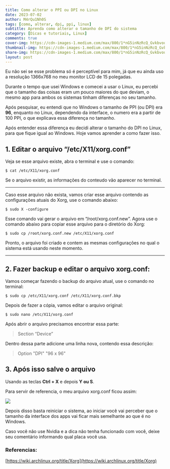 ```yaml
---
title: Como alterar o PPI ou DPI no Linux
date: 2023-07-02
author: M4rQu1Nh0S
tags: [como, alterar, dpi, ppi, linux]
subtitle: Aprenda como alterar o tamanho de DPI do sistema
category: [Dicas e tutoriais, Linux]
comments: true
cover-img: https://cdn-images-1.medium.com/max/800/1*nG5inNzRcQ_GvkbvouL8rQ.png
thumbnail-img: https://cdn-images-1.medium.com/max/800/1*nG5inNzRcQ_GvkbvouL8rQ.png
share-img: https://cdn-images-1.medium.com/max/800/1*nG5inNzRcQ_GvkbvouL8rQ.png
layout: post
---
```


Eu não sei se esse problema só é perceptível para mim, já que eu ainda uso a resolução 1366x768 no meu monitor LCD de 15 polegadas.

Durante o tempo que usei Windows e comecei a usar o Linux, eu percebi que o tamanho das coisas eram um pouco maiores do que deviam, o mesmo app para ambos os sistemas tinham diferenças no seu tamanho.

Após pesquisar, eu entendi que no Windows o tamanho de PPI (ou DPI) era **96**, enquanto no Linux, dependendo da interface, o numero era a partir de 100 PPI, o que explicava essa diferença no tamanho.

Após entender essa diferença eu decidi alterar o tamanho do DPI no Linux, para que fique igual ao Windows. Hoje vamos aprender a como fazer isso.

## 1. Editar o arquivo “/etc/X11/xorg.conf”

Veja se esse arquivo existe, abra o terminal e use o comando:

    $ cat /etc/X11/xorg.conf

Se o arquivo existir, as informações do conteudo vão aparecer no terminal.

----------

Caso esse arquivo não exista, vamos criar esse arquivo contendo as configurações atuais do Xorg, use o comando abaixo:

    $ sudo X -configure

Esse comando vai gerar o arquivo em “/root/xorg.conf.new”. Agora use o comando abaixo para copiar esse arquivo para o diretório do Xorg:

    $ sudo cp /root/xorg.conf.new /etc/X11/xorg.conf

Pronto, o arquivo foi criado e contem as mesmas configurações no qual o sistema está usando neste momento.

----------

## 2. Fazer backup e editar o arquivo xorg.conf:

Vamos começar fazendo o backup do arquivo atual, use o comando no terminal:

    $ sudo cp /etc/X11/xorg.conf /etc/X11/xorg.conf.bkp

Depois de fazer a cópia, vamos editar o arquivo original:

    $ sudo nano /etc/X11/xorg.conf

Após abrir o arquivo precisamos encontrar essa parte:

> Section “Device”

Dentro dessa parte adicione uma linha nova, contendo essa descrição:

> Option              "DPI" "96 x 96"

## 3. Após isso salve o arquivo

Usando as teclas **Ctrl + X** e depois **Y ou S**.

Para servir de referencia, o meu arquivo xorg.conf ficou assim:

![](https://cdn-images-1.medium.com/max/800/1*nG5inNzRcQ_GvkbvouL8rQ.png)

Depois disso basta reiniciar o sistema, ao iniciar você vai perceber que o tamanho da interface dos apps vai ficar mais semelhante ao que é no Windows.

Caso você não use Nvidia e a dica não tenha funcionado com você, deixe seu comentário informando qual placa você usa.

### Referencias:
[https://wiki.archlinux.org/title/Xorg](https://wiki.archlinux.org/title/Xorg)
